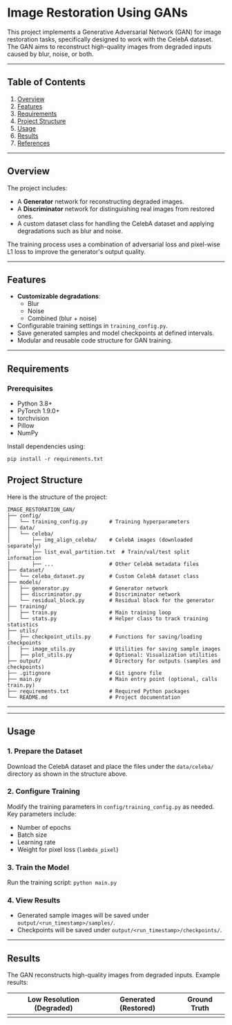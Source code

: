 # Image Restoration Using GANs

This project implements a Generative Adversarial Network (GAN) for image restoration tasks, specifically designed to work with the CelebA dataset. The GAN aims to reconstruct high-quality images from degraded inputs caused by blur, noise, or both.

---

## Table of Contents

1. [Overview](#overview)
2. [Features](#features)
3. [Requirements](#requirements)
4. [Project Structure](#project-structure)
5. [Usage](#usage)
6. [Results](#results)
7. [References](#references)

---

## Overview

The project includes:

- A **Generator** network for reconstructing degraded images.
- A **Discriminator** network for distinguishing real images from restored ones.
- A custom dataset class for handling the CelebA dataset and applying degradations such as blur and noise.

The training process uses a combination of adversarial loss and pixel-wise L1 loss to improve the generator's output quality.

---

## Features

- **Customizable degradations**:
  - Blur
  - Noise
  - Combined (blur + noise)
- Configurable training settings in `training_config.py`.
- Save generated samples and model checkpoints at defined intervals.
- Modular and reusable code structure for GAN training.

---

## Requirements

### Prerequisites

- Python 3.8+
- PyTorch 1.9.0+
- torchvision
- Pillow
- NumPy

Install dependencies using:

`pip install -r requirements.txt`

## Project Structure

Here is the structure of the project:

```
IMAGE_RESTORATION_GAN/
├── config/
│   └── training_config.py       # Training hyperparameters
├── data/
│   └── celeba/
│       ├── img_align_celeba/    # CelebA images (downloaded separately)
│       ├── list_eval_partition.txt  # Train/val/test split information
│       ├── ...                  # Other CelebA metadata files
├── dataset/
│   └── celeba_dataset.py        # Custom CelebA dataset class
├── models/
│   ├── generator.py             # Generator network
│   ├── discriminator.py         # Discriminator network
│   └── residual_block.py        # Residual block for the generator
├── training/
│   ├── train.py                 # Main training loop
│   └── stats.py                 # Helper class to track training statistics
├── utils/
│   ├── checkpoint_utils.py      # Functions for saving/loading checkpoints
│   ├── image_utils.py           # Utilities for saving sample images
│   ├── plot_utils.py            # Optional: Visualization utilities
├── output/                      # Directory for outputs (samples and checkpoints)
├── .gitignore                   # Git ignore file
├── main.py                      # Main entry point (optional, calls train.py)
├── requirements.txt             # Required Python packages
└── README.md                    # Project documentation
```

---

---

## Usage

### 1. Prepare the Dataset

Download the CelebA dataset and place the files under the `data/celeba/` directory as shown in the structure above.

### 2. Configure Training

Modify the training parameters in `config/training_config.py` as needed. Key parameters include:

- Number of epochs
- Batch size
- Learning rate
- Weight for pixel loss (`lambda_pixel`)

### 3. Train the Model

Run the training script:
`python main.py`

### 4. View Results

- Generated sample images will be saved under `output/<run_timestamp>/samples/`.
- Checkpoints will be saved under `output/<run_timestamp>/checkpoints/`.

---

## Results

The GAN reconstructs high-quality images from degraded inputs. Example results:

| Low Resolution (Degraded) | Generated (Restored) | Ground Truth |
| ------------------------- | -------------------- | ------------ |
|                           |                      |              |
